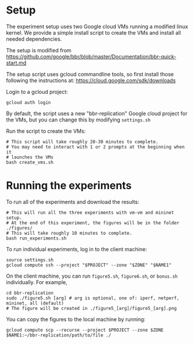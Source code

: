# Setup

The experiment setup uses two Google cloud VMs running a modified linux kernel. We
provide a simple install script to create the VMs and install all needed
dependencies.

The setup is modified from https://github.com/google/bbr/blob/master/Documentation/bbr-quick-start.md

The setup script uses gcloud commandline tools, so first install those following the
instructions at: https://cloud.google.com/sdk/downloads 

Login to a gcloud project:
```
gcloud auth login
```

By default, the script uses a new "bbr-replication" Google cloud project for the VMs,
but you can change this by modifying `settings.sh`

Run the script to create the VMs:
```
# This script will take roughly 20-30 minutes to complete.
# You may need to interact with 1 or 2 prompts at the beginning when it
# launches the VMs
bash create_vms.sh
```

# Running the experiments

To run all of the experiments and download the results:
```
# This will run all the three experiments with vm-vm and mininet setup. 
# At the end of this experiment, the figures will be in the folder ./figures/
# This will take roughly 10 minutes to complete.
bash run_experiments.sh 
```

To run individual experiments, log in to the client machine:
```
source settings.sh
gcloud compute ssh --project "$PROJECT" --zone "$ZONE" "$NAME1"
```

On the client machine, you can run `figure5.sh`, `figure6.sh`, or `bonus.sh` individually.
For example,
```
cd bbr-replication
sudo ./figure5.sh [arg] # arg is optional, one of: iperf, netperf, mininet, all (default)
# The figure will be created in ./figure5_[arg]/figure5_[arg].png
```

You can copy the figures to the local machine by running:
```
gcloud compute scp --recurse --project $PROJECT --zone $ZONE $NAME1:~/bbr-replication/path/to/file ./
```

